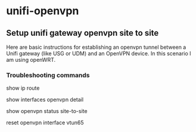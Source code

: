 # unifi-openvpn
## Setup unifi gateway openvpn site to site

Here are basic instructions for establishing an openvpn tunnel between a Unifi gateway (like USG or UDM) and an OpenVPN device. In this scenario I am using openWRT.





### Troubleshooting commands

show ip route

show interfaces openvpn detail 

show openvpn status site-to-site

reset openvpn interface vtun65
